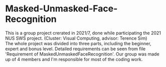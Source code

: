 # Masked-Unmasked-Face-Recognition
This is a group project crerated in 2021/7, done while participating the 2021 NUS SWS project. (Cluster: Visual Computing, advisor: Terence Sim)  
The whole project was divided into three parts, including the beginner, expert and bonus level. Detailed requirements can be seen from file 'Requirement of MaskedUnmaskedFaceRecognition'.
Our group was made up of 4 members and I'm responsible for most of the coding work.